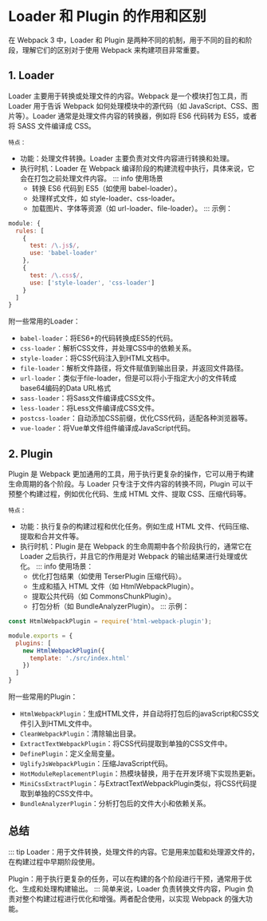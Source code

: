 # Loader 和 Plugin 的作用和区别

在 Webpack 3 中，Loader 和 Plugin 是两种不同的机制，用于不同的目的和阶段，理解它们的区别对于使用 Webpack 来构建项目非常重要。

## 1. Loader

Loader 主要用于转换或处理文件的内容。Webpack 是一个模块打包工具，而 Loader 用于告诉 Webpack 如何处理模块中的源代码（如 JavaScript、CSS、图片等）。Loader 通常是处理文件内容的转换器，例如将 ES6 代码转为 ES5，或者将 SASS 文件编译成 CSS。

`特点：`

+ 功能：处理文件转换。Loader 主要负责对文件内容进行转换和处理。
+ 执行时机：Loader 在 Webpack 编译阶段的构建流程中执行，具体来说，它会在打包之前处理文件内容。
    ::: info 使用场景
  + 转换 ES6 代码到 ES5（如使用 babel-loader）。
  + 处理样式文件，如 style-loader、css-loader。
  + 加载图片、字体等资源（如 url-loader、file-loader）。
    :::
示例：

```js
module: {
  rules: [
    {
      test: /\.js$/,
      use: 'babel-loader'
    },
    {
      test: /\.css$/,
      use: ['style-loader', 'css-loader']
    }
  ]
}
```

附一些常用的Loader：

+ `babel-loader`：将ES6+的代码转换成ES5的代码。
+ `css-loader`：解析CSS文件，并处理CSS中的依赖关系。
+ `style-loader`：将CSS代码注入到HTML文档中。
+ `file-loader`：解析文件路径，将文件赋值到输出目录，并返回文件路径。
+ `url-loader`：类似于file-loader，但是可以将小于指定大小的文件转成base64编码的Data URL格式
+ `sass-loader`：将Sass文件编译成CSS文件。
+ `less-loader`：将Less文件编译成CSS文件。
+ `postcss-loader`：自动添加CSS前缀，优化CSS代码，适配各种浏览器等。
+ `vue-loader`：将Vue单文件组件编译成JavaScript代码。

## 2. Plugin

Plugin 是 Webpack 更加通用的工具，用于执行更复杂的操作，它可以用于构建生命周期的各个阶段。与 Loader 只专注于文件内容的转换不同，Plugin 可以干预整个构建过程，例如优化代码、生成 HTML 文件、提取 CSS、压缩代码等。

`特点：`

+ 功能：执行复杂的构建过程和优化任务。例如生成 HTML 文件、代码压缩、提取和合并文件等。
+ 执行时机：Plugin 是在 Webpack 的生命周期中各个阶段执行的，通常它在 Loader 之后执行，并且它的作用是对 Webpack 的输出结果进行处理或优化。
    ::: info 使用场景：
  + 优化打包结果（如使用 TerserPlugin 压缩代码）。
  + 生成和插入 HTML 文件（如 HtmlWebpackPlugin）。
  + 提取公共代码（如 CommonsChunkPlugin）。
  + 打包分析（如 BundleAnalyzerPlugin）。
    :::
示例：

```js
const HtmlWebpackPlugin = require('html-webpack-plugin');

module.exports = {
  plugins: [
    new HtmlWebpackPlugin({
      template: './src/index.html'
    })
  ]
}
```

附一些常用的Plugin：

+ `HtmlWebpackPlugin`：生成HTML文件，并自动将打包后的javaScript和CSS文件引入到HTML文件中。
+ `CleanWebpackPlugin`：清除输出目录。
+ `ExtractTextWebpackPlugin`：将CSS代码提取到单独的CSS文件中。
+ `DefinePlugin`：定义全局变量。
+ `UglifyJsWebpackPlugin`：压缩JavaScript代码。
+ `HotModuleReplacementPlugin`：热模块替换，用于在开发环境下实现热更新。
+ `MiniCssExtractPlugin`：与ExtractTextWebpackPlugin类似，将CSS代码提取到单独的CSS文件中。
+ `BundleAnalyzerPlugin`：分析打包后的文件大小和依赖关系。

## 总结

::: tip
Loader：用于文件转换，处理文件的内容。它是用来加载和处理源文件的，在构建过程中早期阶段使用。

Plugin：用于执行更复杂的任务，可以在构建的各个阶段进行干预，通常用于优化、生成和处理构建输出。
:::
简单来说，Loader 负责转换文件内容，Plugin 负责对整个构建过程进行优化和增强。两者配合使用，以实现 Webpack 的强大功能。
